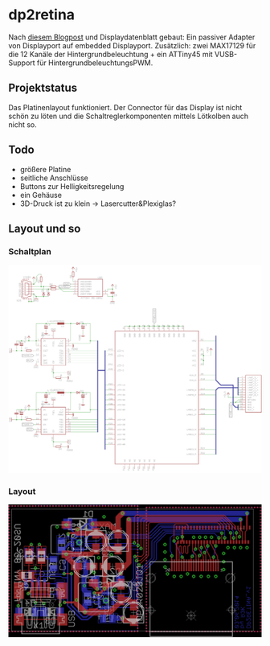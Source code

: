 # dp2retina

Nach [diesem Blogpost](http://emerythacks.blogspot.de/2013/04/connecting-ipad-retina-lcd-to-pc.html) und Displaydatenblatt gebaut: Ein passiver Adapter von Displayport auf embedded Displayport.
Zusätzlich: zwei MAX17129 für die 12 Kanäle der Hintergrundbeleuchtung + ein ATTiny45 mit VUSB-Support für HintergrundbeleuchtungsPWM.

## Projektstatus
Das Platinenlayout funktioniert. Der Connector für das Display ist nicht schön zu löten und die Schaltreglerkomponenten mittels Lötkolben auch nicht so.

## Todo
* größere Platine
 * seitliche Anschlüsse
 * Buttons zur Helligkeitsregelung
* ein Gehäuse
 * 3D-Druck ist zu klein -> Lasercutter&Plexiglas?

## Layout und so

### Schaltplan
![Schaltplan der Beaconschaltung](img/schaltplan.png)

### Layout
![Layout der Beaconschaltung](img/board.png)

